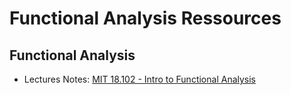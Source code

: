# Functional Analysis Ressources

## Functional Analysis

- Lectures Notes: [MIT 18.102 - Intro to Functional Analysis](https://ocw.mit.edu/courses/mathematics/18-102-introduction-to-functional-analysis-spring-2021/index.htm)




